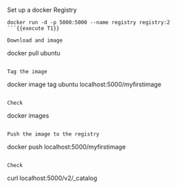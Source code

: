Set up a docker Registry 
```
docker run -d -p 5000:5000 --name registry registry:2
```{{execute T1}}

Download and image
```
docker pull ubuntu
```{{execute T1}}

Tag the image
```
docker image tag ubuntu localhost:5000/myfirstimage
```{{execute T1}}

Check 
```
docker images
```{{execute T1}}

Push the image to the registry 
```
docker push localhost:5000/myfirstimage
```{{execute T1}}

Check  
```
curl localhost:5000/v2/_catalog 
```{{execute T1}}


